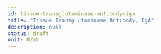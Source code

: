 ```yaml
---
id: tissue-transglutaminase-antibody-iga
title: "Tissue Transglutaminase Antibody, IgA"
description: null
status: draft
unit: U/mL
---
```

